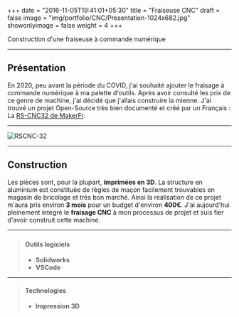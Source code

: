+++
date = "2016-11-05T19:41:01+05:30"
title = "Fraiseuse CNC"
draft = false
image = "img/portfolio/CNC/Presentation-1024x682.jpg"
showonlyimage = false
weight = 4
+++

Construction d'une fraiseuse à commande numérique
<!--more-->

---

## Présentation

En 2020, peu avant la période du COVID, j'ai souhaité ajouter le fraisage à commande numérique à ma palette d'outils. Après avoir consulté les prix de ce genre de machine, j'ai décidé que j'allais construire la mienne. J'ai trouvé un projet Open-Source très bien documenté et créé par un Français : La [RS-CNC32 de MakerFr](https://www.makerfr.com/en/cnc/rs-cnc32/).

---

![RSCNC-32](/img/portfolio/CNC/Presentation-1024x682.jpg)

---

## Construction

Les pièces sont, pour la plupart, **imprimées en 3D**. La structure en aluminium est constituée de règles de maçon facilement trouvables en magasin de bricolage et très bon marché. Ainsi la réalisation de ce projet m'aura pris environ **3 mois** pour un budget d'environ **400€**. J'ai aujourd'hui pleinement integré le **fraisage CNC** à mon processus de projet et suis fier d'avoir construit cette machine.

---

###

>#### Outils logiciels
>
>- **Solidworks**
>- **VSCode**

---

>#### Technologies
>
>- **Impression 3D**
